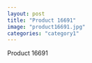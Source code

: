 ```yaml
---
layout: post
title: "Product 16691"
image: "product16691.jpg"
categories: "category1"
---
```

Product 16691
